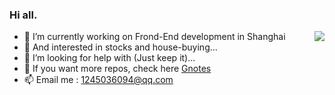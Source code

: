 <h3>
  Hi all.
</h3>
<img src="https://github-stats.liuli.lol/api?username=Xing-He&theme=html&show_icons=true&include_all_commits=true&count_private=true" align="right">



- 🔭 I’m currently working on Frond-End development in Shanghai
- 🌱 And interested in stocks and house-buying...
- 🤔 I’m looking for help with (Just keep it)...
- 💬 If you want more repos, check here [Gnotes](https://github.com/gnotes)
- 📫 Email me : 1245036094@qq.com

